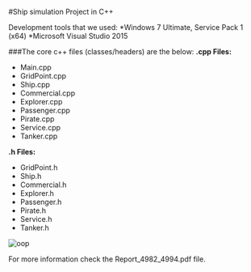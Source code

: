 #Ship simulation Project in C++

Development tools that we used:
*Windows 7 Ultimate, Service Pack 1 (x64)
*Microsoft Visual Studio 2015

###The core c++ files (classes/headers) are the below:
**.cpp Files:**
- Main.cpp
- GridPoint.cpp
- Ship.cpp
- Commercial.cpp
- Explorer.cpp
- Passenger.cpp
- Pirate.cpp
- Service.cpp
- Tanker.cpp

**.h Files:**
- GridPoint.h
- Ship.h
- Commercial.h
- Explorer.h
- Passenger.h
- Pirate.h
- Service.h
- Tanker.h

![oop](https://cloud.githubusercontent.com/assets/17724315/13605905/6ab0c370-e552-11e5-8075-1f0806f3b6c5.png)

For more information check the Report_4982_4994.pdf file.